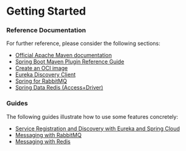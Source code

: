 # Getting Started

### Reference Documentation

For further reference, please consider the following sections:

* [Official Apache Maven documentation](https://maven.apache.org/guides/index.html)
* [Spring Boot Maven Plugin Reference Guide](https://docs.spring.io/spring-boot/docs/2.7.1/maven-plugin/reference/html/)
* [Create an OCI image](https://docs.spring.io/spring-boot/docs/2.7.1/maven-plugin/reference/html/#build-image)
* [Eureka Discovery Client](https://docs.spring.io/spring-cloud-netflix/docs/current/reference/html/#service-discovery-eureka-clients)
* [Spring for RabbitMQ](https://docs.spring.io/spring-boot/docs/2.7.1/reference/htmlsingle/#messaging.amqp)
* [Spring Data Redis (Access+Driver)](https://docs.spring.io/spring-boot/docs/2.7.1/reference/htmlsingle/#data.nosql.redis)

### Guides

The following guides illustrate how to use some features concretely:

* [Service Registration and Discovery with Eureka and Spring Cloud](https://spring.io/guides/gs/service-registration-and-discovery/)
* [Messaging with RabbitMQ](https://spring.io/guides/gs/messaging-rabbitmq/)
* [Messaging with Redis](https://spring.io/guides/gs/messaging-redis/)

